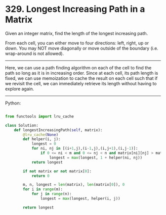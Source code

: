 # 329. Longest Increasing Path in a Matrix

Given an integer matrix, find the length of the longest increasing path.

From each cell, you can either move to four directions: left, right, up or
down. You may NOT move diagonally or move outside of the boundary (i.e.
wrap-around is not allowed).

---

Here, we can use a path finding algorithm on each of the cell to find the path
so long as it is in increasing order. Since at each cell, its path length is
fixed, we can use memoization to cache the result on each cell such that if we
revisit the cell, we can immediately retrieve its length without having to
explore again.

---

Python:

```python

from functools import lru_cache

class Solution:
    def longestIncreasingPath(self, matrix):
        @lru_cache(None)
        def helper(i, j):
            longest = 0
            for ni, nj in [(i+1,j),(i-1,j),(i,j+1),(i,j-1)]:
                if 0 <= ni < m and 0 <= nj < n and matrix[ni][nj] > matrix[i][j]:
                    longest = max(longest, 1 + helper(ni, nj))
            return longest

        if not matrix or not matrix[0]:
            return 0

        m, n, longest = len(matrix), len(matrix[0]), 0
        for i in range(m):
            for j in range(n):
                longest = max(longest, helper(i, j))

        return longest
```
